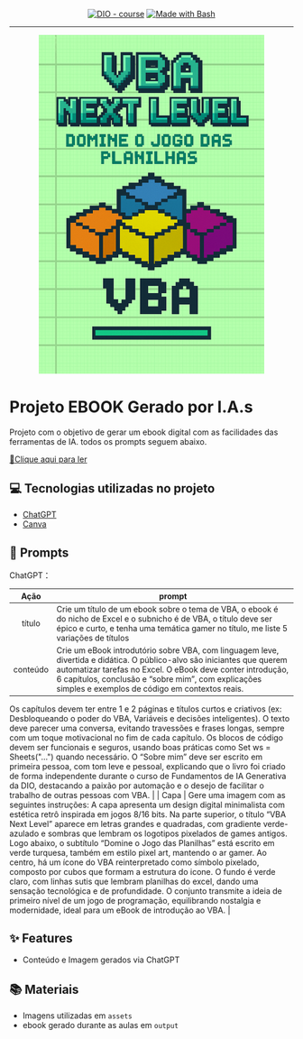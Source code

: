 


<p align="center">
<a href="https://dio.me/"><img src="https://img.shields.io/badge/DIO-Course-28DA77?logo=youtube" alt="DIO - course"></a>
<a href="https://www.gnu.org/software/bash/" title="Go to Bash homepage"><img src="https://img.shields.io/badge/Prompt-Project-blue?logo=gnu-bash&amp;logoColor=white" alt="Made with Bash"></a></p>

-------


<p align="center">
<img 
    src="./assets/cover.png"
    width="400"  
/>
</p>

# Projeto EBOOK Gerado por I.A.s


Projeto com o objetivo de gerar um ebook digital com as facilidades das ferramentas de IA. todos os prompts
seguem abaixo.

<a href="https://github.com/NayaMicheletti/ebook-create/blob/main/output/E-Book%20-%20VBA%20Next%20Level.pdf" title="View PDF now"> 📕Clique aqui para ler</a>

## 💻 Tecnologias utilizadas no projeto

- [ChatGPT](https://chat.openai.com/) 
- [Canva](https://www.canva.com/)

## 🧠 Prompts


ChatGPT：

|   Ação   | prompt                                                                                                                                                                                                                                                                         |
| :------: | ------------------------------------------------------------------------------------------------------------------------------------------------------------------------------------------------------------------------------------------------------------------------------ |
|  título  | Crie um título de um ebook sobre o tema de VBA, o ebook é do nicho de Excel e o subnicho é de VBA, o título deve ser épico e curto, e tenha uma temática gamer no título, me liste 5 variações de títulos                                                       |
| conteúdo | Crie um eBook introdutório sobre VBA, com linguagem leve, divertida e didática. O público-alvo são iniciantes que querem automatizar tarefas no Excel. O eBook deve conter introdução, 6 capítulos, conclusão e “sobre mim”, com explicações simples e exemplos de código em contextos reais.
Os capítulos devem ter entre 1 e 2 páginas e títulos curtos e criativos (ex: Desbloqueando o poder do VBA, Variáveis e decisões inteligentes). O texto deve parecer uma conversa, evitando travessões e frases longas, sempre com um toque motivacional no fim de cada capítulo. Os blocos de código devem ser funcionais e seguros, usando boas práticas como Set ws = Sheets("...") quando necessário.
O “Sobre mim” deve ser escrito em primeira pessoa, com tom leve e pessoal, explicando que o livro foi criado de forma independente durante o curso de Fundamentos de IA Generativa da DIO, destacando a paixão por automação e o desejo de facilitar o trabalho de outras pessoas com VBA. |
| Capa | Gere uma imagem com as seguintes instruções: A capa apresenta um design digital minimalista com estética retrô inspirada em jogos 8/16 bits. Na parte superior, o título “VBA Next Level” aparece em letras grandes e quadradas, com gradiente verde-azulado e sombras que lembram os logotipos pixelados de games antigos. Logo abaixo, o subtítulo “Domine o Jogo das Planilhas” está escrito em verde turquesa, também em estilo pixel art, mantendo o ar gamer. Ao centro, há um ícone do VBA reinterpretado como símbolo pixelado, composto por cubos que formam a estrutura do icone. O fundo é verde claro, com linhas sutis que lembram planilhas do excel, dando uma sensação tecnológica e de profundidade. O conjunto transmite a ideia de primeiro nível de um jogo de programação, equilibrando nostalgia e modernidade, ideal para um eBook de introdução ao VBA. |


## ✨ Features

- Conteúdo e Imagem gerados via ChatGPT

## 📚 Materiais

- Imagens utilizadas em `assets`
- ebook gerado durante as aulas em `output`


